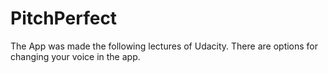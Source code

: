 # PitchPerfect
The App was made the following lectures of Udacity.
There are options for changing your voice in the app.
